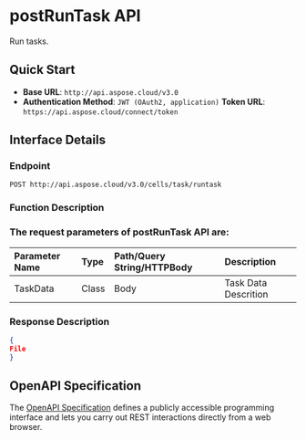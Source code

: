 # **postRunTask API**

Run tasks. 

## **Quick Start**

- **Base URL**: `http://api.aspose.cloud/v3.0`
- **Authentication Method**: `JWT (OAuth2, application)`  **Token URL**: `https://api.aspose.cloud/connect/token`
## **Interface Details**

### **Endpoint** 

```
POST http://api.aspose.cloud/v3.0/cells/task/runtask
```

### **Function Description**

### The request parameters of **postRunTask** API are: 

| Parameter Name | Type | Path/Query String/HTTPBody | Description | 
| :- | :- | :- |:- | 
|TaskData|Class|Body|Task Data Descrition|


### **Response Description**
```json
{
File
}
```

## OpenAPI Specification

The [OpenAPI Specification](https://reference.aspose.cloud/cells/#/TaskController/PostRunTask) defines a publicly accessible programming interface and lets you carry out REST interactions directly from a web browser.

